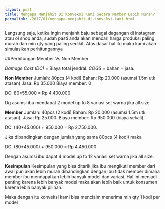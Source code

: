 ```yaml
---
layout: post
title: Mengapa Menjahit Di Konveksi Kami Secara Member Lebih Murah?
permalink: /2017/01/mengapa-menjahit-di-konveksi-kami.html
---
```

Langsung saja, ketika ingin menjahit baju sebagai dagangan di instagram atau ol shop anda, sudah pasti anda akan mencari harga produksi paling murah dan min qty yang paling sedikit. Atas dasar hal itu maka kami akan simulasikan perhitungannya

##Perhitungan Member Vs Non Member

*Damage Cost (DC)* = Biaya total jendral.
*COGS* = bahan + jasa. 

**Non Member**
Jumlah: 80pcs (4 kodi) 
Bahan: Rp 20.000 (asumsi 1.5m utk atasan) 
Jasa: Rp 35.000
Biaya member: 0

DC: 80*55.000 = Rp 4.400.000

Dg asumsi ibu mendapat 2 model up to 8 variasi set warna jika all size. 

**Member**
Jumlah: 40pcs (2 kodi) 
Bahan: Rp 20.000 (asumsi 1.5m utk atasan). 
Jasa: Rp 25.000. 
Biaya member: Rp 950.000 (biaya sekali).

DC: (40*45.000) + 950.000 = Rp 2.750.000.

Jika dibandingkan dengan jumlah yang sama 80pcs (4 kodi) maka

DC: (80*45.000) + 950.000 = Rp 4.450.000

Dengan asumsi ibu dapat 4 model up to 12 variasi set warna jika all size. 

**Kesimpulan**
Kesimpulan yang bisa ditarik jika ibu mengikuti member dari awal pun akan lebih murah dibandingkan dengan ibu tidak member dimana member ibu mendapatkan lebih banyak model dan variasi. Hal ini menjadi penting karena lebih banyak model maka akan lebih baik untuk konsumen karena lebih banyak pilihan. 

Maka dengan itu konveksi kami bisa menclaim menerima min qty 1 kodi per model
